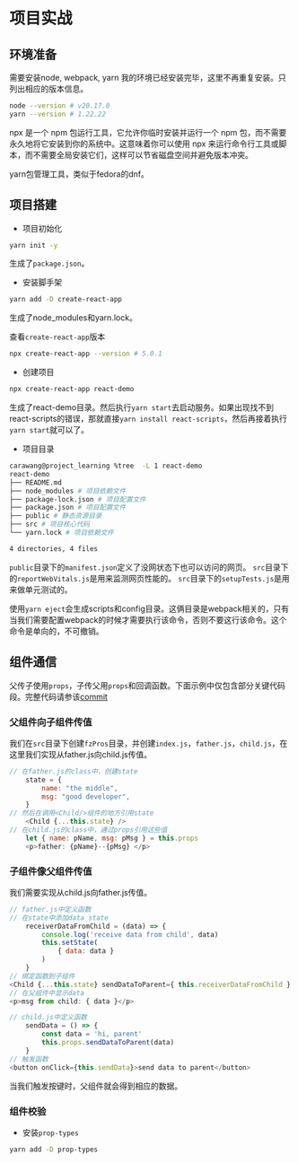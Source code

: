# 项目实战

## 环境准备

需要安装node, webpack, yarn
我的环境已经安装完毕，这里不再重复安装。只列出相应的版本信息。

```bash
node --version # v20.17.0
yarn --version # 1.22.22
```

npx 是一个 npm 包运行工具，它允许你临时安装并运行一个 npm 包，而不需要永久地将它安装到你的系统中。这意味着你可以使用 npx 来运行命令行工具或脚本，而不需要全局安装它们，这样可以节省磁盘空间并避免版本冲突。

yarn包管理工具，类似于fedora的dnf。

## 项目搭建

- 项目初始化

```bash
yarn init -y
```

生成了```package.json```。

- 安装脚手架

```bash
yarn add -D create-react-app
```

生成了node_modules和yarn.lock。

查看```create-react-app```版本

```bash
npx create-react-app --version # 5.0.1
```

- 创建项目
  
```bash
npx create-react-app react-demo
```

生成了react-demo目录。然后执行```yarn start```去启动服务。如果出现找不到react-scripts的错误，那就直接```yarn install react-scripts```，然后再接着执行```yarn start```就可以了。

- 项目目录
  
```bash
carawang@project_learning %tree  -L 1 react-demo 
react-demo
├── README.md 
├── node_modules # 项目依赖文件
├── package-lock.json # 项目配置文件
├── package.json # 项目配置文件
├── public # 静态资源目录
├── src # 项目核心代码
└── yarn.lock # 项目依赖文件

4 directories, 4 files
```

```public```目录下的```manifest.json```定义了没网状态下也可以访问的网页。
```src```目录下的```reportWebVitals.js```是用来监测网页性能的。
```src```目录下的```setupTests.js```是用来做单元测试的。

使用```yarn eject```会生成scripts和config目录。这俩目录是webpack相关的，只有当我们需要配置webpack的时候才需要执行该命令，否则不要这行该命令。这个命令是单向的，不可撤销。

## 组件通信

父传子使用```props```，子传父用```props```和回调函数。下面示例中仅包含部分关键代码段。完整代码请参该[commit](https://github.com/testcara/react_learning/commit/51df9d83559985439bf6e60ab3bbf13db92daed3)

### 父组件向子组件传值

我们在```src```目录下创建```fzPros```目录，并创建```index.js```，```father.js```，```child.js```，在这里我们实现从father.js向child.js传值。

```javascript
// 在father.js的class中，创建state
    state = {
        name: "the middle",
        msg: "good developer",
    }
// 然后在调用<Child/>组件的地方引用state
    <Child {...this.state} />
// 在child.js的class中，通过props引用这些值
    let { name: pName, msg: pMsg } = this.props
    <p>father: {pName}--{pMsg} </p>
```

### 子组件像父组件传值

我们需要实现从child.js向father.js传值。

```javascript
// father.js中定义函数
// 在state中添加data state
    receiverDataFromChild = (data) => { 
        console.log('receive data from child', data)
        this.setState(
            { data: data }
        )
    }
// 绑定函数到子组件
<Child {...this.state} sendDataToParent={ this.receiverDataFromChild } />
// 在父组件中显示data
<p>msg from child: { data }</p>

// child.js中定义函数
    sendData = () => {
        const data = 'hi, parent'
        this.props.sendDataToParent(data)
    }
// 触发函数
<button onClick={this.sendData}>send data to parent</button>
```

当我们触发按键时，父组件就会得到相应的数据。

### 组件校验

- 安装```prop-types```
  
```sh
yarn add -D prop-types
```


